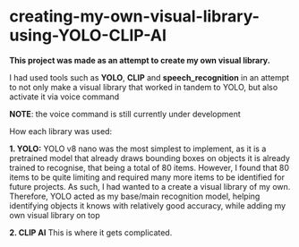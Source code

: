 # creating-my-own-visual-library-using-YOLO-CLIP-AI

**This project was made as an attempt to create my own visual library.**

I had used tools such as **YOLO**, **CLIP** and **speech_recognition** in an attempt to not only make a visual library that worked in tandem to YOLO, but also activate it via voice command

**NOTE**: the voice command is still currently under development

How each library was used:

**1. YOLO:**
YOLO v8 nano was the most simplest to implement, as it is a pretrained model that already draws bounding boxes on objects it is already trained to recognise, that being a total of 80 items.
However, I found that 80 items to be quite limiting and required many more items to be identified for future projects. As such, I had wanted to a create a visual library of my own.
Therefore, YOLO acted as my base/main recognition model, helping identifying objects it knows with relatively good accuracy, while adding my own visual library on top


**2. CLIP AI**
This is where it gets complicated.




